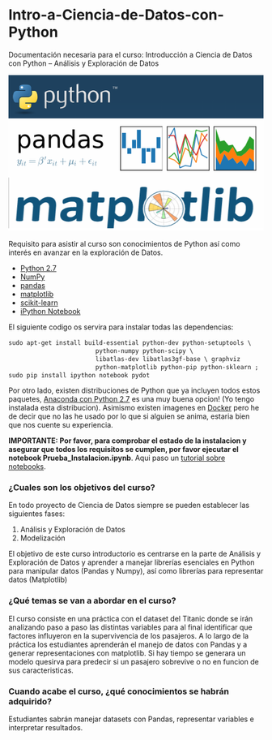 # Intro-a-Ciencia-de-Datos-con-Python
Documentación necesaria para el curso: Introducción a Ciencia de Datos con Python – Análisis y Exploración de Datos

![CursoPython](CursoPython.png?raw=true)


Requisito para asistir al curso son conocimientos de Python así como interés en avanzar en la exploración de Datos.

- [Python 2.7](https://www.python.org/download/releases/2.7/)
- [NumPy](http://www.numpy.org/)
- [pandas](http://pandas.pydata.org/)
- [matplotlib](http://matplotlib.org/)
- [scikit-learn](http://scikit-learn.org/stable/)
- [iPython Notebook](http://ipython.org/notebook.html)

El siguiente codigo os servira para instalar todas las dependencias:

```
sudo apt-get install build-essential python-dev python-setuptools \ 
						python-numpy python-scipy \ 
						libatlas-dev libatlas3gf-base \ graphviz
						python-matplotlib python-pip python-sklearn ; sudo pip install ipython notebook pydot
``` 


Por otro lado, existen distribuciones de Python que ya incluyen todos estos paquetes, [Anaconda con Python 2.7](https://www.continuum.io/downloads) es una muy buena opcion! (Yo tengo instalada esta distribucion). Asimismo existen imagenes en [Docker](https://github.com/ContinuumIO/docker-images/tree/master/anaconda) pero he de decir que no las he usado por lo que si alguien se anima, estaria bien que nos cuente su experiencia.

**IMPORTANTE: Por favor, para comprobar el estado de la instalacion y asegurar que todos los requisitos se cumplen, por favor ejecutar el notebook Prueba_Instalacion.ipynb**. Aqui paso un [tutorial sobre notebooks](http://cs231n.github.io/ipython-tutorial/).


### ¿Cuales son los objetivos del curso?

En todo proyecto de Ciencia de Datos siempre se pueden establecer las siguientes fases:

 1. Análisis y Exploración de Datos
 2. Modelización

El objetivo de este curso introductorio es centrarse en la parte de Análisis y Exploración de Datos y aprender a manejar librerías esenciales en Python para manipular datos (Pandas y Numpy), así como librerías para representar datos (Matplotlib)


### ¿Qué temas se van a abordar en el curso?
El curso consiste en una práctica con el dataset del Titanic donde se irán analizando paso a paso las distintas variables para al final identificar que factores influyeron en la supervivencia de los pasajeros. A lo largo de la práctica los estudiantes aprenderán el manejo de datos con Pandas y a generar representaciones con matplotlib. Si hay tiempo se generara un modelo quesirva para predecir si un pasajero sobrevive o no en funcion de sus caracteristicas.

### Cuando acabe el curso, ¿qué conocimientos se habrán adquirido? 
Estudiantes sabrán manejar datasets con Pandas, representar variables e interpretar resultados.
